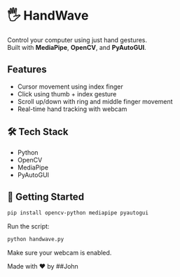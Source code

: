 # 🖐️ HandWave

Control your computer using just hand gestures.  
Built with **MediaPipe**, **OpenCV**, and **PyAutoGUI**.

## Features
- Cursor movement using index finger
- Click using thumb + index gesture
- Scroll up/down with ring and middle finger movement
- Real-time hand tracking with webcam

## 🛠️ Tech Stack
- Python
- OpenCV
- MediaPipe
- PyAutoGUI

## 🚀 Getting Started
```bash
pip install opencv-python mediapipe pyautogui
```
Run the script:
```bash
python handwave.py
```
Make sure your webcam is enabled.

Made with ❤️ by ##John
